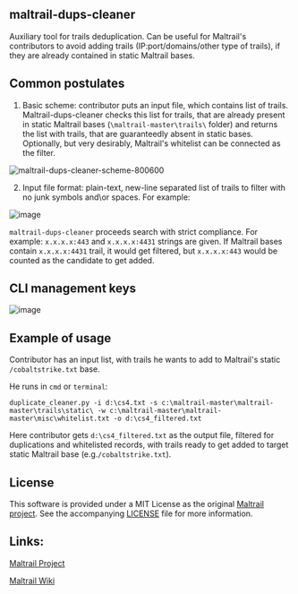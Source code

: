 ## maltrail-dups-cleaner

Auxiliary tool for trails deduplication. Can be useful for Maltrail's contributors to avoid adding trails (IP:port/domains/other type of trails), if they are already contained in static Maltrail bases.

## Common postulates

1) Basic scheme: contributor puts an input file, which contains list of trails. Maltrail-dups-cleaner checks this list for trails, that are already present in static Maltrail bases (```\maltrail-master\trails\``` folder) and returns the list with trails, that are guaranteedly absent in static bases. Optionally, but very desirably, Maltrail's whitelist can be connected as the filter.

![maltrail-dups-cleaner-scheme-800600](https://user-images.githubusercontent.com/7167300/196703734-b3193443-be36-4907-814e-76f3c7550be9.png)

2) Input file format: plain-text, new-line separated list of trails to filter with no junk symbols and\or spaces. For example:

![image](https://user-images.githubusercontent.com/7167300/196706232-3c41d1c3-b036-476f-9460-e6a0009477a1.png)

```maltrail-dups-cleaner``` proceeds search with strict compliance. For example: ```x.x.x.x:443``` and ```x.x.x.x:4431``` strings are given. If Maltrail bases contain ```x.x.x.x:4431``` trail, it would get filtered, but ```x.x.x.x:443``` would be counted as the candidate to get added.

## CLI management keys

![image](https://user-images.githubusercontent.com/7167300/196686259-9f994452-077e-42fd-917f-ea453016495c.png)


## Example of usage

Contributor has an input list, with trails he wants to add to Maltrail's static ```/cobaltstrike.txt``` base.

He runs in ```cmd``` or ```terminal```:

```duplicate_cleaner.py -i d:\cs4.txt -s c:\maltrail-master\maltrail-master\trails\static\ -w c:\maltrail-master\maltrail-master\misc\whitelist.txt -o d:\cs4_filtered.txt```



Here contributor gets ```d:\cs4_filtered.txt``` as the output file, filtered for duplications and whitelisted records, with trails ready to get added to target static Maltrail base (e.g.```/cobaltstrike.txt```).

## License

This software is provided under a MIT License as the original [Maltrail project](https://github.com/stamparm/maltrail/blob/master/README.md#license). See the accompanying [LICENSE](https://github.com/stamparm/maltrail/blob/master/LICENSE) file for more information.

## Links:

[Maltrail Project](https://github.com/stamparm/maltrail)

[Maltrail Wiki](https://github.com/stamparm/maltrail/wiki)
